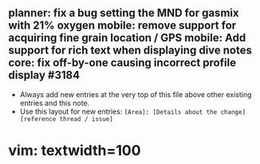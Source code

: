 planner: fix a bug setting the MND for gasmix with 21% oxygen
mobile: remove support for acquiring fine grain location / GPS
mobile: Add support for rich text when displaying dive notes
core: fix off-by-one causing incorrect profile display #3184
---
* Always add new entries at the very top of this file above other existing entries and this note.
* Use this layout for new entries: `[Area]: [Details about the change] [reference thread / issue]`
# vim: textwidth=100
